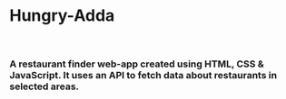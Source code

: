 # Hungry-Adda
<br>
<h3> A restaurant finder web-app created using HTML, CSS & JavaScript. It uses an API to fetch data about restaurants in selected areas.
